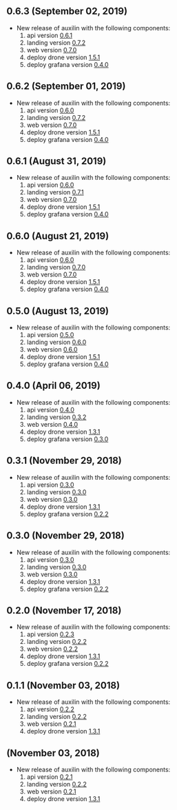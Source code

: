## 0.6.3 (September 02, 2019)

* New release of auxilin with the following components:
  1) api version [0.6.1](https://github.com/auxilincom/koa-api-starter/releases/tag/0.6.1)
  2) landing version [0.7.2](https://github.com/auxilincom/nextjs-landing-starter/releases/tag/0.7.2)
  3) web version [0.7.0](https://github.com/auxilincom/koa-react-starter/releases/tag/0.7.0)
  4) deploy drone version [1.5.1](https://github.com/auxilincom/deploy-drone/releases/tag/1.5.1)
  5) deploy grafana version [0.4.0](https://github.com/auxilincom/deploy-grafana/releases/tag/0.4.0)

## 0.6.2 (September 01, 2019)

* New release of auxilin with the following components:
  1) api version [0.6.0](https://github.com/auxilincom/koa-api-starter/releases/tag/0.6.0)
  2) landing version [0.7.2](https://github.com/auxilincom/nextjs-landing-starter/releases/tag/0.7.2)
  3) web version [0.7.0](https://github.com/auxilincom/koa-react-starter/releases/tag/0.7.0)
  4) deploy drone version [1.5.1](https://github.com/auxilincom/deploy-drone/releases/tag/1.5.1)
  5) deploy grafana version [0.4.0](https://github.com/auxilincom/deploy-grafana/releases/tag/0.4.0)

## 0.6.1 (August 31, 2019)

* New release of auxilin with the following components:
  1) api version [0.6.0](https://github.com/auxilincom/koa-api-starter/releases/tag/0.6.0)
  2) landing version [0.7.1](https://github.com/auxilincom/nextjs-landing-starter/releases/tag/0.7.1)
  3) web version [0.7.0](https://github.com/auxilincom/koa-react-starter/releases/tag/0.7.0)
  4) deploy drone version [1.5.1](https://github.com/auxilincom/deploy-drone/releases/tag/1.5.1)
  5) deploy grafana version [0.4.0](https://github.com/auxilincom/deploy-grafana/releases/tag/0.4.0)

## 0.6.0 (August 21, 2019)

* New release of auxilin with the following components:
  1) api version [0.6.0](https://github.com/auxilincom/koa-api-starter/releases/tag/0.6.0)
  2) landing version [0.7.0](https://github.com/auxilincom/nextjs-landing-starter/releases/tag/0.7.0)
  3) web version [0.7.0](https://github.com/auxilincom/koa-react-starter/releases/tag/0.7.0)
  4) deploy drone version [1.5.1](https://github.com/auxilincom/deploy-drone/releases/tag/1.5.1)
  5) deploy grafana version [0.4.0](https://github.com/auxilincom/deploy-grafana/releases/tag/0.4.0)

## 0.5.0 (August 13, 2019)

* New release of auxilin with the following components:
  1) api version [0.5.0](https://github.com/auxilincom/koa-api-starter/releases/tag/0.5.0)
  2) landing version [0.6.0](https://github.com/auxilincom/nextjs-landing-starter/releases/tag/0.6.0)
  3) web version [0.6.0](https://github.com/auxilincom/koa-react-starter/releases/tag/0.6.0)
  4) deploy drone version [1.5.1](https://github.com/auxilincom/deploy-drone/releases/tag/1.5.1)
  5) deploy grafana version [0.4.0](https://github.com/auxilincom/deploy-grafana/releases/tag/0.4.0)

## 0.4.0 (April 06, 2019)

* New release of auxilin with the following components:
  1) api version [0.4.0](https://github.com/auxilincom/koa-api-starter/releases/tag/0.4.0)
  2) landing version [0.3.2](https://github.com/auxilincom/nextjs-landing-starter/releases/tag/0.3.2)
  3) web version [0.4.0](https://github.com/auxilincom/koa-react-starter/releases/tag/0.4.0)
  4) deploy drone version [1.3.1](https://github.com/auxilincom/deploy-drone/releases/tag/1.3.1)
  5) deploy grafana version [0.3.0](https://github.com/auxilincom/deploy-grafana/releases/tag/0.3.0)

## 0.3.1 (November 29, 2018)

* New release of auxilin with the following components:
  1) api version [0.3.0](https://github.com/auxilincom/koa-api-starter/releases/tag/0.3.0)
  2) landing version [0.3.0](https://github.com/auxilincom/nextjs-landing-starter/releases/tag/0.3.0)
  3) web version [0.3.0](https://github.com/auxilincom/koa-react-starter/releases/tag/0.3.0)
  4) deploy drone version [1.3.1](https://github.com/auxilincom/deploy-drone/releases/tag/1.3.1)
  5) deploy grafana version [0.2.2](https://github.com/auxilincom/deploy-grafana/releases/tag/0.2.2)

## 0.3.0 (November 29, 2018)

* New release of auxilin with the following components:
  1) api version [0.3.0](https://github.com/auxilincom/koa-api-starter/releases/tag/0.3.0)
  2) landing version [0.3.0](https://github.com/auxilincom/nextjs-landing-starter/releases/tag/0.3.0)
  3) web version [0.3.0](https://github.com/auxilincom/koa-react-starter/releases/tag/0.3.0)
  4) deploy drone version [1.3.1](https://github.com/auxilincom/deploy-drone/releases/tag/1.3.1)
  5) deploy grafana version [0.2.2](https://github.com/auxilincom/deploy-grafana/releases/tag/0.2.2)

## 0.2.0 (November 17, 2018)

* New release of auxilin with the following components:
  1) api version [0.2.3](https://github.com/auxilincom/koa-api-starter/releases/tag/0.2.3)
  2) landing version [0.2.2](https://github.com/auxilincom/nextjs-landing-starter/releases/tag/0.2.2)
  3) web version [0.2.2](https://github.com/auxilincom/koa-react-starter/releases/tag/0.2.2)
  4) deploy drone version [1.3.1](https://github.com/auxilincom/deploy-drone/releases/tag/1.3.1)
  5) deploy grafana version [0.2.2](https://github.com/auxilincom/deploy-grafana/releases/tag/0.2.2)

## 0.1.1 (November 03, 2018)

* New release of auxilin with the following components:
  1) api version [0.2.2](https://github.com/paralect/koa-api-starter/releases/tag/0.2.2)
  2) landing version [0.2.2](https://github.com/paralect/nextjs-landing-starter/releases/tag/0.2.2)
  3) web version [0.2.1](https://github.com/paralect/koa-react-starter/releases/tag/0.2.1)
  4) deploy drone version [1.3.1](https://github.com/paralect/deploy-drone/releases/tag/1.3.1)

##  (November 03, 2018)

* New release of auxilin with the following components:
  1) api version [0.2.1](https://github.com/paralect/koa-api-starter/releases/tag/0.2.1)
  2) landing version [0.2.2](https://github.com/paralect/nextjs-landing-starter/releases/tag/0.2.2)
  3) web version [0.2.1](https://github.com/paralect/koa-react-starter/releases/tag/0.2.1)
  4) deploy drone version [1.3.1](https://github.com/paralect/deploy-drone/releases/tag/1.3.1)
